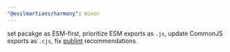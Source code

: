 ```yaml
---
"@evilmartians/harmony": minor
---
```


set pacakge as ESM-first, prioritize ESM exports as `.js`, update CommonJS exports as `.cjs`, fix [publint](https://publint.dev/@evilmartians/harmony@1.3.0) recommendations
